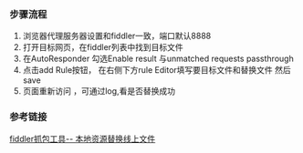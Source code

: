 
### 步骤流程
1. 浏览器代理服务器设置和fiddler一致，端口默认8888
2. 打开目标网页，在fiddler列表中找到目标文件
3. 在AutoResponder 勾选Enable result 与unmatched requests passthrough
4. 点击add Rule按钮， 在右侧下方rule Editor填写要目标文件和替换文件 然后save
5. 页面重新访问 ，可通过log,看是否替换成功

### 参考链接
[fiddler抓包工具-- 本地资源替换线上文件](https://www.cnblogs.com/shichangchun/p/10731297.html)

